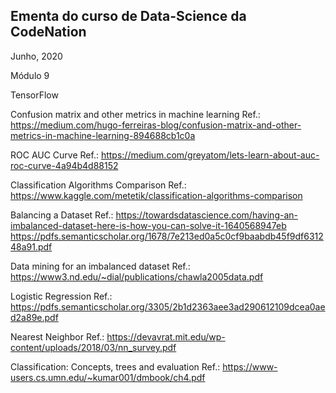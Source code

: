 ## Ementa do curso de Data-Science da CodeNation    

Junho, 2020

Módulo 9

TensorFlow

Confusion matrix and other metrics in machine learning
Ref.:
https://medium.com/hugo-ferreiras-blog/confusion-matrix-and-other-metrics-in-machine-learning-894688cb1c0a

ROC AUC Curve
Ref.:
https://medium.com/greyatom/lets-learn-about-auc-roc-curve-4a94b4d88152

Classification Algorithms Comparison
Ref.:
https://www.kaggle.com/metetik/classification-algorithms-comparison

Balancing a Dataset
Ref.:
https://towardsdatascience.com/having-an-imbalanced-dataset-here-is-how-you-can-solve-it-1640568947eb
https://pdfs.semanticscholar.org/1678/7e213ed0a5c0cf9baabdb45f9df631248a91.pdf

Data mining for an imbalanced dataset
Ref.:
https://www3.nd.edu/~dial/publications/chawla2005data.pdf

Logistic Regression
Ref.:
https://pdfs.semanticscholar.org/3305/2b1d2363aee3ad290612109dcea0aed2a89e.pdf

Nearest Neighbor
Ref.:
https://devavrat.mit.edu/wp-content/uploads/2018/03/nn_survey.pdf

Classification: Concepts, trees and evaluation
Ref.:
https://www-users.cs.umn.edu/~kumar001/dmbook/ch4.pdf